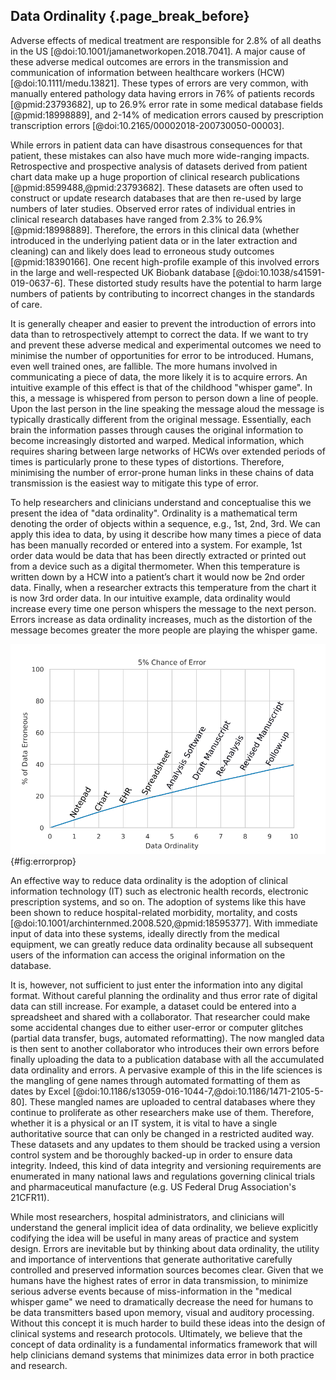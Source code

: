 ## Data Ordinality {.page_break_before}

Adverse effects of medical treatment are responsible for 2.8% of all deaths in the US [@doi:10.1001/jamanetworkopen.2018.7041].
A major cause of these adverse medical outcomes are errors in the transmission and communication of information between healthcare workers (HCW) [@doi:10.1111/medu.13821].
These types of errors are very common, with manually entered pathology data having errors in 76% of patients records [@pmid:23793682], up to 26.9% error rate in some medical database fields [@pmid:18998889], and 2-14% of medication errors caused by prescription transcription errors [@doi:10.2165/00002018-200730050-00003].

While errors in patient data can have disastrous consequences for that patient, these mistakes can also have much more wide-ranging impacts.
Retrospective and prospective analysis of datasets derived from patient chart data make up a huge proportion of clinical research publications [@pmid:8599488,@pmid:23793682].
These datasets are often used to construct or update research databases that are then re-used by large numbers of later studies. 
Observed error rates of individual entries in clinical research databases have ranged from 2.3% to 26.9% [@pmid:18998889].
Therefore, the errors in this clinical data (whether introduced in the underlying patient data or in the later extraction and cleaning) can and likely does lead to erroneous study outcomes [@pmid:18390166].
One recent high-profile example of this involved errors in the large and well-respected UK Biobank database [@doi:10.1038/s41591-019-0637-6].
These distorted study results have the potential to harm large numbers of patients by contributing to incorrect changes in the standards of care.

It is generally cheaper and easier to prevent the introduction of errors into data than to retrospectively attempt to correct the data.
If we want to try and prevent these adverse medical and experimental outcomes we need to minimise the number of opportunities for error to be introduced.
Humans, even well trained ones, are fallible.
The more humans involved in communicating a piece of data, the more likely it is to acquire errors.
An intuitive example of this effect is that of the childhood "whisper game".
In this, a message is whispered from person to person down a line of people.
Upon the last person in the line speaking the message aloud the message is typically drastically different from the original message.
Essentially, each brain the information passes through causes the original information to become increasingly distorted and warped.
Medical information, which requires sharing between large networks of HCWs over extended periods of times is particularly prone to these types of distortions.
Therefore, minimising the number of error-prone human links in these chains of data transmission is the easiest way to mitigate this type of error.

To help researchers and clinicians understand and conceptualise this we present the idea of "data ordinality".
Ordinality is a mathematical term denoting the order of objects within a sequence, e.g., 1st, 2nd, 3rd.
We can apply this idea to data, by using it describe how many times a piece of data has been manually recorded or entered into a system.
For example, 1st order data would be data that has been directly extracted or printed out from a device such as a digital thermometer.
When this temperature is written down by a HCW into a patient’s chart it would now be 2nd order data. 
Finally, when a researcher extracts this temperature from the chart it is now 3rd order data.
In our intuitive example, data ordinality would increase every time one person whispers the message to the next person. 
Errors increase as data ordinality increases, much as the distortion of the message becomes greater the more people are playing the whisper game.

![Propagation of Error with Data Ordinality. Assuming an arbitrary uniform 5% chance of error in the copying of each data-point at each stage of copying. In reality different pieces of data and different stages will have drastically different error rates.](images/error_prop.png){#fig:errorprop}

An effective way to reduce data ordinality is the adoption of clinical information technology (IT) such as electronic health records, electronic prescription systems, and so on.
The adoption of systems like this have been shown to reduce hospital-related morbidity, mortality, and costs [@doi:10.1001/archinternmed.2008.520,@pmid:18595377].
With immediate input of data into these systems, ideally directly from the medical equipment, we can greatly reduce data ordinality because all subsequent users of the information can access the original information on the database. 

It is, however, not sufficient to just enter the information into any digital format.
Without careful planning the ordinality and thus error rate of digital data can still increase.
For example, a dataset could be entered into a spreadsheet and shared with a collaborator.
That researcher could make some accidental changes due to either user-error or computer glitches (partial data transfer, bugs, automated reformatting).
The now mangled data is then sent to another collaborator who introduces their own errors before finally uploading the data to a publication database with all the accumulated data ordinality and errors.
A pervasive example of this in the life sciences is the mangling of gene names through automated formatting of them as dates by Excel [@doi:10.1186/s13059-016-1044-7,@doi:10.1186/1471-2105-5-80].
These mangled names are uploaded to central databases where they continue to proliferate as other researchers make use of them.
Therefore, whether it is a physical or an IT system, it is vital to have a single authoritative source that can only be changed in a restricted audited way.
These datasets and any updates to them should be tracked using a version control system and be thoroughly backed-up in order to ensure data integrity.
Indeed, this kind of data integrity and versioning requirements are enumerated in many national laws and regulations governing clinical trials and pharmaceutical manufacture (e.g. US Federal Drug Association's 21CFR11).

While most researchers, hospital administrators, and clinicians will understand the general implicit idea of data ordinality, we believe explicitly codifying the idea will be useful in many areas of practice and system design. 
Errors are inevitable but by thinking about data ordinality, the utility and importance of interventions that generate authoritative carefully controlled and preserved information sources becomes clear. 
Given that we humans have the highest rates of error in data transmission, to minimize serious adverse events because of miss-information in the "medical whisper game" we need to dramatically decrease the need for humans to be data transmitters based upon memory, visual and auditory processing.
Without this concept it is much harder to build these ideas into the design of clinical systems and research protocols. 
Ultimately, we believe that the concept of data ordinality is a fundamental informatics framework that will help clinicians demand systems that minimizes data error in both practice and research.
